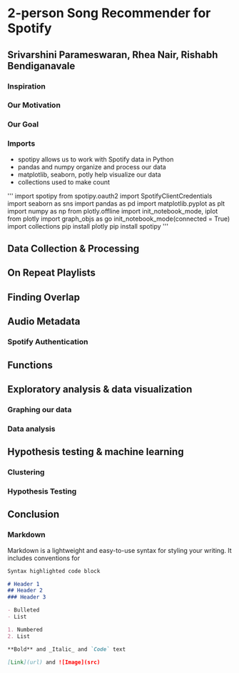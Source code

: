 # 2-person Song Recommender for Spotify
## Srivarshini Parameswaran, Rhea Nair, Rishabh Bendiganavale

### Inspiration

### Our Motivation

### Our Goal

### Imports
- spotipy allows us to work with Spotify data in Python
- pandas and numpy organize and process our data
- matplotlib, seaborn, potly help visualize our data
- collections used to make count

'''
import spotipy
from spotipy.oauth2 import SpotifyClientCredentials
import seaborn as sns
import pandas as pd
import matplotlib.pyplot as plt
import numpy as np
from plotly.offline import init_notebook_mode, iplot
from plotly import graph_objs as go
init_notebook_mode(connected = True)
import collections
pip install plotly
pip install spotipy
'''

## Data Collection & Processing

## On Repeat Playlists

## Finding Overlap

## Audio Metadata

### Spotify Authentication

## Functions

## Exploratory analysis & data visualization

### Graphing our data

### Data analysis

## Hypothesis testing & machine learning

### Clustering

### Hypothesis Testing

## Conclusion



### Markdown

Markdown is a lightweight and easy-to-use syntax for styling your writing. It includes conventions for

```markdown
Syntax highlighted code block

# Header 1
## Header 2
### Header 3

- Bulleted
- List

1. Numbered
2. List

**Bold** and _Italic_ and `Code` text

[Link](url) and ![Image](src)

